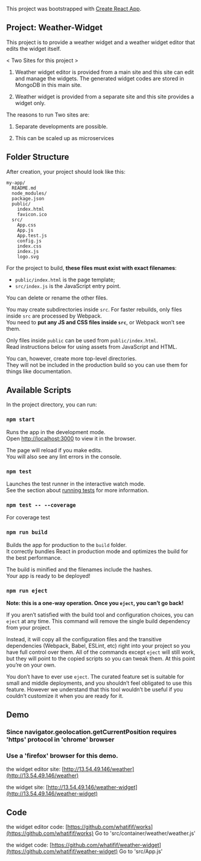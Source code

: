 This project was bootstrapped with [Create React App](https://github.com/facebookincubator/create-react-app).

## Project: Weather-Widget

This project is to provide a weather widget and a weather widget editor that edits the widget itself.

< Two Sites for this project >
  
1. Weather widget editor is provided from a main site and this site can edit and manage the widgets.
   The generated widget codes are stored in MongoDB in this main site.

2. Weather widget is provided from a separate site and this site provides a widget only.


The reasons to run Two sites are:

1. Separate developments are possible.

2. This can be scaled up as microservices


## Folder Structure

After creation, your project should look like this:

```
my-app/
  README.md
  node_modules/
  package.json
  public/
    index.html
    favicon.ico
  src/
    App.css
    App.js
    App.test.js
    config.js
    index.css
    index.js
    logo.svg
```

For the project to build, **these files must exist with exact filenames**:

* `public/index.html` is the page template;
* `src/index.js` is the JavaScript entry point.

You can delete or rename the other files.

You may create subdirectories inside `src`. For faster rebuilds, only files inside `src` are processed by Webpack.<br>
You need to **put any JS and CSS files inside `src`**, or Webpack won’t see them.

Only files inside `public` can be used from `public/index.html`.<br>
Read instructions below for using assets from JavaScript and HTML.

You can, however, create more top-level directories.<br>
They will not be included in the production build so you can use them for things like documentation.

## Available Scripts

In the project directory, you can run:

### `npm start`

Runs the app in the development mode.<br>
Open [http://localhost:3000](http://localhost:3000) to view it in the browser.

The page will reload if you make edits.<br>
You will also see any lint errors in the console.

### `npm test`

Launches the test runner in the interactive watch mode.<br>
See the section about [running tests](#running-tests) for more information.

### `npm test -- --coverage`

For coverage test

### `npm run build`

Builds the app for production to the `build` folder.<br>
It correctly bundles React in production mode and optimizes the build for the best performance.

The build is minified and the filenames include the hashes.<br>
Your app is ready to be deployed!

### `npm run eject`

**Note: this is a one-way operation. Once you `eject`, you can’t go back!**

If you aren’t satisfied with the build tool and configuration choices, you can `eject` at any time. This command will remove the single build dependency from your project.

Instead, it will copy all the configuration files and the transitive dependencies (Webpack, Babel, ESLint, etc) right into your project so you have full control over them. All of the commands except `eject` will still work, but they will point to the copied scripts so you can tweak them. At this point you’re on your own.

You don’t have to ever use `eject`. The curated feature set is suitable for small and middle deployments, and you shouldn’t feel obligated to use this feature. However we understand that this tool wouldn’t be useful if you couldn’t customize it when you are ready for it.

## Demo
### Since navigator.geolocation.getCurrentPosition requires 'https' protocol in 'chrome' browser
### Use a 'firefox' browser for this demo.

the widget editor site:
[http://13.54.49.146/weather](http://13.54.49.146/weather)

the widget site:
[http://13.54.49.146/weather-widget](http://13.54.49.146/weather-widget)

## Code

the widget editor code:
[https://github.com/whatifif/works](https://github.com/whatifif/works)
Go to 'src/container/weather/weather.js'

the widget code:
[https://github.com/whatifif/weather-widget](https://github.com/whatifif/weather-widget)
Go to 'src/App.js'